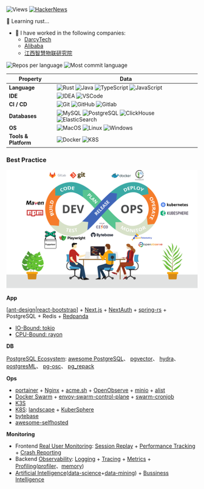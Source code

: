 ![Views](https://komarev.com/ghpvc/?username=holmofy)  [![HackerNews](https://img.shields.io/badge/hacker-holmofyHu-blue?logo=ycombinator)](https://news.ycombinator.com/user?id=holmofyHu)

<!--
**holmofy/holmofy** is a ✨ _special_ ✨ repository because its `README.md` (this file) appears on your GitHub profile.
-->

🦀️ Learning rust...
<!--  * [BankSteel](https://www.banksteel.com/about/)-->

- 🙌 I have worked in the following companies:
  * [DarcyTech](https://www.darcytech.com/)
  * [Alibaba](https://www.alibabagroup.com/)
  * [江西智慧物联研究院](https://www.isiiot.com/)

![Repos per language](https://github-profile-summary-cards.vercel.app/api/cards/repos-per-language?username=holmofy)
![Most commit language](https://github-profile-summary-cards.vercel.app/api/cards/most-commit-language?username=holmofy)

| Property                                        | Data                                            |
|-------------------------------------------------|---------------------------------------------------------------------------------------------------------------------------------------------------------------------------------------------------------------------------------------------------|
| **Language**                                    | ![Rust](https://shields.io/badge/-Rust-important) ![Java](https://shields.io/badge/-Java-important)  ![TypeScript](https://shields.io/badge/-TypeScript-brightgreen) ![JavaScript](https://shields.io/badge/-JavaScript-blue)|
| **IDE**                                         | ![IDEA](https://shields.io/badge/-IDEA-brightgreen) ![VSCode](https://shields.io/badge/-VSCode-blue) |
| **CI / CD**                                     | ![Git](https://shields.io/badge/-Git-brightgreen) ![GitHub](https://shields.io/badge/-GitHub-important) ![Gitlab](https://shields.io/badge/-Gitlab-brightgreen) |
| **Databases**                                   | ![MySQL](https://shields.io/badge/-MySQL-important) ![PostgreSQL](https://shields.io/badge/-PostgreSQL-brightgreen) ![ClickHouse](https://shields.io/badge/-ClickHouse-blue) ![ElasticSearch](https://shields.io/badge/-ElasticSearch-important)|
| **OS**                                          | ![MacOS](https://shields.io/badge/-MacOS-blue) ![Linux](https://shields.io/badge/-Linux-important) ![Windows](https://shields.io/badge/-Windows-blue) |
| **Tools & Platform**                            | ![Docker](https://shields.io/badge/-Docker-brightgreen) ![K8S](https://shields.io/badge/-K8S-important) |

### Best Practice

![DevOps](./assets/devops.drawio.svg)

**App**

[[ant-design](https://github.com/ant-design/ant-design)|[react-bootstrap](https://github.com/react-bootstrap/react-bootstrap)] +
[Next.js](https://github.com/vercel/next.js) +
[NextAuth](https://github.com/nextauthjs/next-auth) +
[spring-rs](https://github.com/spring-rs/spring-rs) +
PostgreSQL +
Redis +
[Redpanda](https://github.com/redpanda-data/redpanda)

* [IO-Bound: tokio](https://github.com/tokio-rs/tokio)
* [CPU-Bound: rayon](https://github.com/rayon-rs/rayon)

**DB**

[PostgreSQL Ecosystem](https://www.hufeifei.cn/pg-ecosystem.html): 
[awesome PostgreSQL](https://github.com/dhamaniasad/awesome-postgres)、
[pgvector](https://github.com/pgvector/pgvector)、
[hydra](https://github.com/hydradatabase/hydra)、
[postgresML](https://github.com/postgresml/postgresml)、
[pg-osc](https://github.com/shayonj/pg-osc)、
[pg_repack](https://github.com/reorg/pg_repack)

**Ops**
* [portainer](https://github.com/portainer/portainer) + [Nginx](https://github.com/nginx/nginx) + [acme.sh](https://github.com/acmesh-official/acme.sh) + [OpenObserve](https://github.com/openobserve/openobserve) + [minio](https://github.com/minio/minio) + [alist](https://github.com/AlistGo/alist)
* [Docker Swarm](https://github.com/moby/swarmkit) + [envoy-swarm-control-plane](https://github.com/nstapelbroek/envoy-swarm-control-plane) + [swarm-cronjob](https://github.com/crazy-max/swarm-cronjob)
* [K3S](https://github.com/k3s-io/k3s)
* [K8S](https://github.com/kubernetes/kubernetes): [landscape](https://landscape.cncf.io/) + [KuberSphere](https://github.com/kubesphere/kubesphere)
* [bytebase](https://github.com/bytebase/bytebase)
* [awesome-selfhosted](https://github.com/awesome-selfhosted/awesome-selfhosted)

**Monitoring**
* Frontend [Real User Monitoring](https://github.com/topics/real-user-monitoring): [Session Replay](https://github.com/topics/session-replay) + [Performance Tracking](https://github.com/GoogleChrome/web-vitals) + [Crash Reporting](https://github.com/topics/crash-reporting)
* Backend [Observability](https://github.com/topics/observability): [Logging](https://github.com/topics/logging) + [Tracing](https://github.com/topics/tracing) + [Metrics](https://github.com/topics/metrics) + [Profiling](https://github.com/topics/profiling)([profiler](https://github.com/topics/profiler)、[memory](https://github.com/KDE/heaptrack))
* [Artificial Intelligence](https://github.com/topics/artificial-intelligence)([data-science](https://github.com/topics/data-science)+[data-mining](https://github.com/topics/data-mining)) + [Bussiness Intelligence](https://github.com/topics/business-intelligence)
